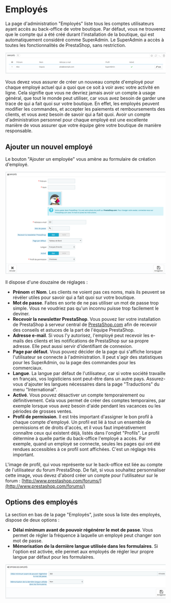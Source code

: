 # Employés

La page d'administration "Employés" liste tous les comptes utilisateurs ayant accès au back-office de votre boutique. Par défaut, vous ne trouverez que le compte qui a été créé durant l'installation de la boutique, qui est automatiquement considéré comme SuperAdmin. Le SuperAdmin a accès à toutes les fonctionnalités de PrestaShop, sans restriction.

![](../../../../.gitbook/assets/52298471.png)

Vous devez vous assurer de créer un nouveau compte d'employé pour chaque employé actuel qui a quoi que ce soit à voir avec votre activité en ligne. Cela signifie que vous ne devriez jamais avoir un compte à usage général, que tout le monde peut utiliser, car vous avez besoin de garder une trace de qui a fait quoi sur votre boutique. En effet, les employés peuvent modifier les commandes, et accepter les paiements et remboursements des clients, et vous avez besoin de savoir qui a fait quoi. Avoir un compte d'administration personnel pour chaque employé est une excellente manière de vous assurer que votre équipe gère votre boutique de manière responsable.

## Ajouter un nouvel employé <a id="Employ&#xE9;s-Ajouterunnouvelemploy&#xE9;"></a>

Le bouton "Ajouter un employée" vous amène au formulaire de création d'employé.

![](../../../../.gitbook/assets/52298472.png)

Il dispose d'une douzaine de réglages :

* **Prénom** et **Nom**. Les clients ne voient pas ces noms, mais ils peuvent se révéler utiles pour savoir qui a fait quoi sur votre boutique.
* **Mot de passe**. Faites en sorte de ne pas utiliser un mot de passe trop simple. Vous ne voudriez pas qu'un inconnu puisse trop facilement le deviner.
* **Recevoir la newsletter PrestaShop**. Vous pouvez lier votre installation de PrestaShop à serveur central de [PrestaShop.com](http://PrestaShop.com) afin de recevoir des conseils et astuces de la part de l'équipe PrestaShop.
* **Adresse e-mail**. Si vous l'y autorisez, l'employé peut recevoir les e-mails des clients et les notifications de PrestaShop sur sa propre adresse. Elle peut aussi servir d'identifiant de connexion.
* **Page par défaut**. Vous pouvez décider de la page qui s'affiche lorsque l'utilisateur se connecte à l'administration. Il peut s'agir des statistiques pour les SuperAdmin, ou la page des commandes pour les commerciaux.
* **Langue**. La langue par défaut de l'utilisateur, car si votre société travaille en français, vos logisticiens sont peut-être dans un autre pays. Assurez-vous d'ajouter les langues nécessaires dans la page "Traductions" du menu "International".
* **Activé**. Vous pouvez désactiver un compte temporairement ou définitivement. Cela vous permet de créer des comptes temporaires, par exemple lorsque vous avez besoin d'aide pendant les vacances ou les périodes de grosses ventes.
* **Profil de permission**. Il est très important d'assigner le bon profil à chaque compte d'employé. Un profil est lié à tout un ensemble de permissions et de droits d'accès, et il vous faut impérativement connaître ceux qui existent déjà, listés dans l'onglet "Profils". Le profil détermine à quelle partie du back-office l'employé a accès. Par exemple, quand un employé se connecte, seules les pages qui ont été rendues accessibles à ce profil sont affichées. C'est un réglage très important.

L'image de profil, qui vous représente sur le back-office est liée au compte de l'utilisateur du forum PrestaShop. De fait, si vous souhaitez personnaliser cette image, vous devez d'abord créer un compte pour l'utilisateur sur le forum : [http://www.prestashop.com/forums/](http://www.prestashop.com/forums/)

## Options des employés <a id="Employ&#xE9;s-Optionsdesemploy&#xE9;s"></a>

La section en bas de la page "Employés", juste sous la liste des employés, dispose de deux options :

* **Délai minimum avant de pouvoir régénérer le mot de passe**. Vous permet de régler la fréquence à laquelle un employé peut changer son mot de passe.
* **Mémorisation de la dernière langue utilisée dans les formulaires**. Si l'option est activée, elle permet aux employés de régler leur propre langue par défaut pour les formulaires.

![](../../../../.gitbook/assets/52298473.png)

